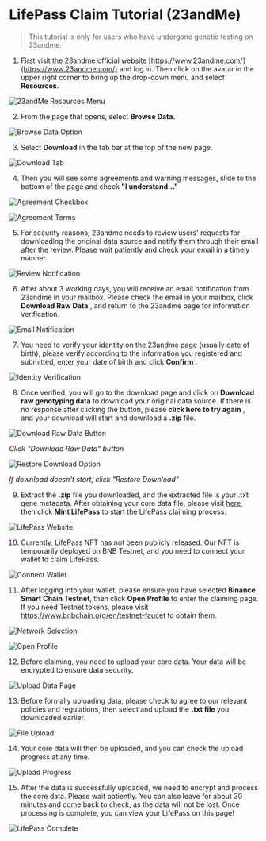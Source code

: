 # LifePass Claim Tutorial (23andMe)

> This tutorial is only for users who have undergone genetic testing on 23andme.
> 
1. First visit the 23andme official website [https://www.23andme.com/](https://www.23andme.com/) and log in. Then click on the avatar in the upper right corner to bring up the drop-down menu and select **Resources.**

![23andMe Resources Menu](../imgs/tutorials/23andme/23andme-step-01.jpg)

2. From the page that opens, select **Browse Data.**

![Browse Data Option](../imgs/tutorials/23andme/23andme-step-02.jpg)

3. Select **Download** in the tab bar at the top of the new page.

![Download Tab](../imgs/tutorials/23andme/23andme-step-03.jpg)

4. Then you will see some agreements and warning messages, slide to the bottom of the page and check **"I understand..."**

![Agreement Checkbox](../imgs/tutorials/23andme/23andme-step-04.jpg)

![Agreement Terms](../imgs/tutorials/23andme/23andme-step-05.jpg)

5. For security reasons, 23andme needs to review users' requests for downloading the original data source and notify them through their email after the review. Please wait patiently and check your email in a timely manner.

![Review Notification](../imgs/tutorials/23andme/23andme-step-06.jpg)

6. After about 3 working days, you will receive an email notification from 23andme in your mailbox. Please check the email in your mailbox, click **Download Raw Data** , and return to the 23andme page for information verification.

![Email Notification](../imgs/tutorials/23andme/23andme-step-07.png)

7. You need to verify your identity on the 23andme page (usually date of birth), please verify according to the information you registered and submitted, enter your date of birth and click **Confirm** .

![Identity Verification](../imgs/tutorials/23andme/23andme-step-08.jpg)

8. Once verified, you will go to the download page and click on **Download raw genotyping data** to download your original data source. If there is no response after clicking the button, please **click here to try again** , and your download will start and download a **.zip** file.

![Download Raw Data Button](../imgs/tutorials/23andme/23andme-step-09.jpg)

*Click "Download Raw Data" button*

![Restore Download Option](../imgs/tutorials/23andme/23andme-step-10.jpg)

*If download doesn't start, click "Restore Download"*

9. Extract the **.zip** file you downloaded, and the extracted file is your .txt gene metadata. After obtaining your core data file, please visit [here](https://pass.dlife.xyz/), then click **Mint LifePass** to start the LifePass claiming process.

![LifePass Website](../imgs/tutorials/WeGene/wegene-step-05.png)

10. Currently, LifePass NFT has not been publicly released. Our NFT is temporarily deployed on BNB Testnet, and you need to connect your wallet to claim LifePass.

![Connect Wallet](../imgs/tutorials/WeGene/wegene-step-06.png)

11. After logging into your wallet, please ensure you have selected **Binance Smart Chain Testnet**, then click **Open Profile** to enter the claiming page. If you need Testnet tokens, please visit https://www.bnbchain.org/en/testnet-faucet to obtain them.

![Network Selection](../imgs/tutorials/WeGene/wegene-step-07.png)

![Open Profile](../imgs/tutorials/WeGene/wegene-step-08.png)

12. Before claiming, you need to upload your core data. Your data will be encrypted to ensure data security.

![Upload Data Page](../imgs/tutorials/WeGene/wegene-step-09.png)

13. Before formally uploading data, please check to agree to our relevant policies and regulations, then select and upload the **.txt file** you downloaded earlier.

![File Upload](../imgs/tutorials/WeGene/wegene-step-10.png)

14. Your core data will then be uploaded, and you can check the upload progress at any time.

![Upload Progress](../imgs/tutorials/WeGene/wegene-step-11.png)

15. After the data is successfully uploaded, we need to encrypt and process the core data. Please wait patiently. You can also leave for about 30 minutes and come back to check, as the data will not be lost. Once processing is complete, you can view your LifePass on this page!

![LifePass Complete](../imgs/tutorials/WeGene/wegene-step-12.png)
